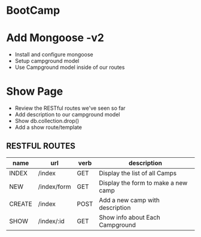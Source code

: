 # BootCamp

# Add Mongoose -v2
* Install and configure mongoose
* Setup campground model
* Use Campground model inside of our routes

# Show Page
* Review the RESTful routes we've seen so far
* Add description to our campground model
* Show db.collection.drop()
* Add a show route/template

RESTFUL ROUTES
---------------

name      |     url     |     verb   |    description   
----------|-------------|------------|--------------------------------
INDEX     | /index      |     GET    | Display the list of all Camps 
NEW       | /index/form |     GET    | Display the form to make a new camp
CREATE    | /index      |     POST   | Add a new camp with description
SHOW      | /index/:id  |     GET    | Show info about Each Campground
